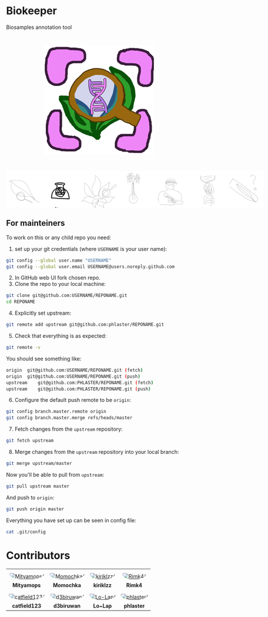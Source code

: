 # Biokeeper
Biosamples annotation tool

<h1 align="center">
<img src="assets/biokeeper_logo.png" width="300">
</h1><br>

<style>
    .container {
        display: flex;
        justify-content: space-around;
        align-items: center;
        width: 100%;
    }
    .square-pic {
        width: 100px; /* Adjust the size as needed */
        height: 100px; /* Should be the same as width for a square */
        object-fit: cover; /* Ensures the image covers the area without distortion */
    }
</style>

<div class="container">
    <img src="assets/pic4.svg" class="square-pic">
    <img src="assets/pic3.svg" class="square-pic">
    <img src="assets/pic5.svg" class="square-pic">
    <img src="assets/pic6.svg" class="square-pic">
    <img src="assets/pic1.svg" class="square-pic">
    <img src="assets/pic7.svg" class="square-pic">
    <img src="assets/pic8.svg" class="square-pic">
</div>

## For mainteiners
To work on this or any child repo you need:

1. set up your git credentials (where `USERNAME` is your user name):
```sh
git config --global user.name "USERNAME"
git config --global user.email USERNAME@users.noreply.github.com
```
2. In GitHub web UI fork chosen repo.
3. Clone the repo to your local machine:
```sh
git clone git@github.com:USERNAME/REPONAME.git
cd REPONAME
```
4. Explicitly set upstream:
```sh
git remote add upstream git@github.com:phlaster/REPONAME.git
```
5. Check that everything is as expected:
```sh
git remote -v
```
You should see something like:
```sh
origin	git@github.com:USERNAME/REPONAME.git (fetch)
origin	git@github.com:USERNAME/REPONAME.git (push)
upstream	git@github.com:PHLASTER/REPONAME.git (fetch)
upstream	git@github.com:PHLASTER/REPONAME.git (push)
```
6. Configure the default push remote to be `origin`:
```sh
git config branch.master.remote origin
git config branch.master.merge refs/heads/master
```
7. Fetch changes from the `upstream` repository:
```sh
git fetch upstream
```
8. Merge changes from the `upstream` repository into your local branch:
```sh
git merge upstream/master
```
Now you'll be able to pull from `upstream`:
```sh
git pull upstream master
```
And push to `origin`:
```sh
git push origin master
```
Everything you have set up can be seen in config file:
```sh
cat .git/config
```

# Contributors
<table>
<tr>
    <td align="center" style="word-wrap: break-word; width: 150.0; height: 150.0">
        <a href=https://github.com/Mityamops>
            <img src=https://avatars.githubusercontent.com/u/125828608?v=4 width="100;"  style="border-radius:50%;align-items:center;justify-content:center;overflow:hidden;padding-top:10px" alt=Mityamops/>
            <br />
            <sub style="font-size:14px"><b>Mityamops</b></sub>
        </a>
    </td>
    <td align="center" style="word-wrap: break-word; width: 150.0; height: 150.0">
        <a href=https://github.com/Momochka>
            <img src=https://avatars.githubusercontent.com/u/125281818?v=4 width="100;"  style="border-radius:50%;align-items:center;justify-content:center;overflow:hidden;padding-top:10px" alt=Momochka/>
            <br />
            <sub style="font-size:14px"><b>Momochka</b></sub>
        </a>
    </td>
    <td align="center" style="word-wrap: break-word; width: 150.0; height: 150.0">
        <a href=https://github.com/kiriklzz>
            <img src=https://avatars.githubusercontent.com/u/112094641?v=4 width="100;"  style="border-radius:50%;align-items:center;justify-content:center;overflow:hidden;padding-top:10px" alt=kiriklzz/>
            <br />
            <sub style="font-size:14px"><b>kiriklzz</b></sub>
        </a>
    </td>
    <td align="center" style="word-wrap: break-word; width: 150.0; height: 150.0">
        <a href=https://github.com/Rimk4>
            <img src=https://avatars.githubusercontent.com/u/82030462?v=4 width="100;"  style="border-radius:50%;align-items:center;justify-content:center;overflow:hidden;padding-top:10px" alt=Rimk4/>
            <br />
            <sub style="font-size:14px"><b>Rimk4</b></sub>
        </a>
    </td>
</tr>
<tr>
    <td align="center" style="word-wrap: break-word; width: 150.0; height: 150.0">
        <a href=https://github.com/catfield123>
            <img src=https://avatars.githubusercontent.com/u/38911774?v=4 width="100;"  style="border-radius:50%;align-items:center;justify-content:center;overflow:hidden;padding-top:10px" alt=catfield123/>
            <br />
            <sub style="font-size:14px"><b>catfield123</b></sub>
        </a>
    </td>
    <td align="center" style="word-wrap: break-word; width: 150.0; height: 150.0">
        <a href=https://github.com/d3biruwan>
            <img src=https://avatars.githubusercontent.com/u/91975865?v=4 width="100;"  style="border-radius:50%;align-items:center;justify-content:center;overflow:hidden;padding-top:10px" alt=d3biruwan/>
            <br />
            <sub style="font-size:14px"><b>d3biruwan</b></sub>
        </a>
    </td>
    <td align="center" style="word-wrap: break-word; width: 150.0; height: 150.0">
        <a href=https://github.com/Lo-Lap>
            <img src=https://avatars.githubusercontent.com/u/116972772?v=4 width="100;"  style="border-radius:50%;align-items:center;justify-content:center;overflow:hidden;padding-top:10px" alt=Lo-Lap/>
            <br />
            <sub style="font-size:14px"><b>Lo-Lap</b></sub>
        </a>
    </td>
    <td align="center" style="word-wrap: break-word; width: 150.0; height: 150.0">
        <a href=https://github.com/phlaster>
            <img src=https://avatars.githubusercontent.com/u/125278254?v=4 width="100;"  style="border-radius:50%;align-items:center;justify-content:center;overflow:hidden;padding-top:10px" alt=phlaster/>
            <br />
            <sub style="font-size:14px"><b>phlaster</b></sub>
        </a>
    </td>
</tr>
</table>

